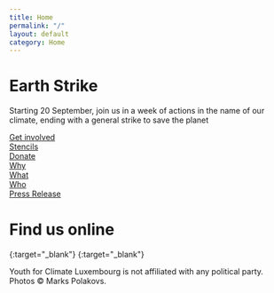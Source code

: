 ```yaml
---
title: Home
permalink: "/"
layout: default
category: Home
---
```


# Earth Strike

<span class="big">Starting 20 September,</span> join us in a <span class="sec--">week of actions</span> in the name of our climate, ending with a <span class="sec">general strike to save the planet</span>


<div class="action">
    <div class="amod wide">
        <a href="get-involved">Get involved</a>
    </div>
    <div class="amod">
        <a href="stencils">Stencils</a>
    </div>
    <div class="amod">
        <a href="donate">Donate</a>
    </div>
    <div class="amod">
        <a href="why">Why</a>
    </div>
    <div class="amod">
        <a href="what">What</a>
    </div>
    <div class="amod">
        <a href="who">Who</a>
    </div>
    <div class="amod small">
        <a href="press/en"><span>Press Release</span></a>
    </div>
</div>

# Find us online

[<i class="fab fa-facebook"></i>](https://www.facebook.com/events/430147554456065/){:target="_blank"}
[<i class="fab fa-instagram"></i>](https://instagram.com/youthforclimatelux){:target="_blank"}

<span class="footer">Youth for Climate Luxembourg is not affiliated with any political party. Photos © Marks Polakovs.</span>
